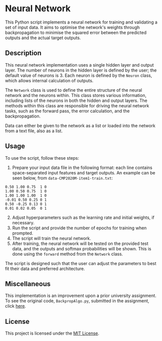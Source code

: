 # Neural Network
This Python script implements a neural network for training and validating a set of input data. It aims to optimise the network's weights through backpropagation to minimise the squared error between the predicted outputs and the actual target outputs.

## Description
This neural network implementation uses a single hidden layer and output layer. The number of neurons in the hidden layer is defined by the user; the default value of neurons is 3. Each neuron is defined by the `Neuron` class, which allows internal calculation of outputs.

The `Network` class is used to define the entire structure of the neural network and the neurons within. This class stores various information, including lists of the neurons in both the hidden and output layers. The methods within this class are responsible for driving the neural network tasks, such as the forward pass, the error calculation, and the backpropagation.

Data can either be given to the network as a list or loaded into the network from a text file, also as a list.

## Usage
To use the script, follow these steps:
1. Prepare your input data file in the following format: each line contains space-separated input features and target outputs. An example can be seen below, from `data-CMP2020M-item1-train.txt`:
```
0.50 1.00 0.75	1 0
1.00 0.50 0.75	1 0
1.00 1.00 1.00	1 0
-0.01 0.50 0.25	0 1
0.50 -0.25 0.13	0 1
0.01 0.02 0.05	0 1
```
2. Adjust hyperparameters such as the learning rate and initial weights, if necessary.
3. Run the script and provide the number of epochs for training when prompted.
4. The script will train the neural network.
5. After training, the neural network will be tested on the provided test data, and the outputs and softmax probabilities will be shown. This is done using the `forward` method from the `Network` class.

The script is designed such that the user can adjust the parameters to best fit their data and preferred architecture.

## Miscellaneous
This implementation is an improvement upon a prior university assignment. To see the original code, `BackpropAlgo.py`, submitted in the assignment, click [here](https://github.com/Khthonian/Neural-Network/releases/tag/v1.0).

## License
This project is licensed under the [MIT License](LICENSE.md).
